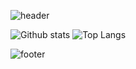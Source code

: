 ![header](https://capsule-render.vercel.app/api?&type=wave&color=gradient&section=header&text=%LayzaSilva&height200) 

![Github stats](https://github-readme-stats.vercel.app/api?username=lyzbss&show_icons=true&theme=radical&text-align=center)
![Top Langs](https://github-readme-stats.vercel.app/api/top-langs/?username=lyzbss&layout=compact&theme=radical)

![footer](https://capsule-render.vercel.app/api?&type=wave&color=gradient&section=footer) 
